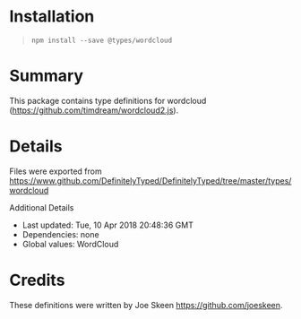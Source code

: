 # Installation
> `npm install --save @types/wordcloud`

# Summary
This package contains type definitions for wordcloud (https://github.com/timdream/wordcloud2.js).

# Details
Files were exported from https://www.github.com/DefinitelyTyped/DefinitelyTyped/tree/master/types/wordcloud

Additional Details
 * Last updated: Tue, 10 Apr 2018 20:48:36 GMT
 * Dependencies: none
 * Global values: WordCloud

# Credits
These definitions were written by Joe Skeen <https://github.com/joeskeen>.
